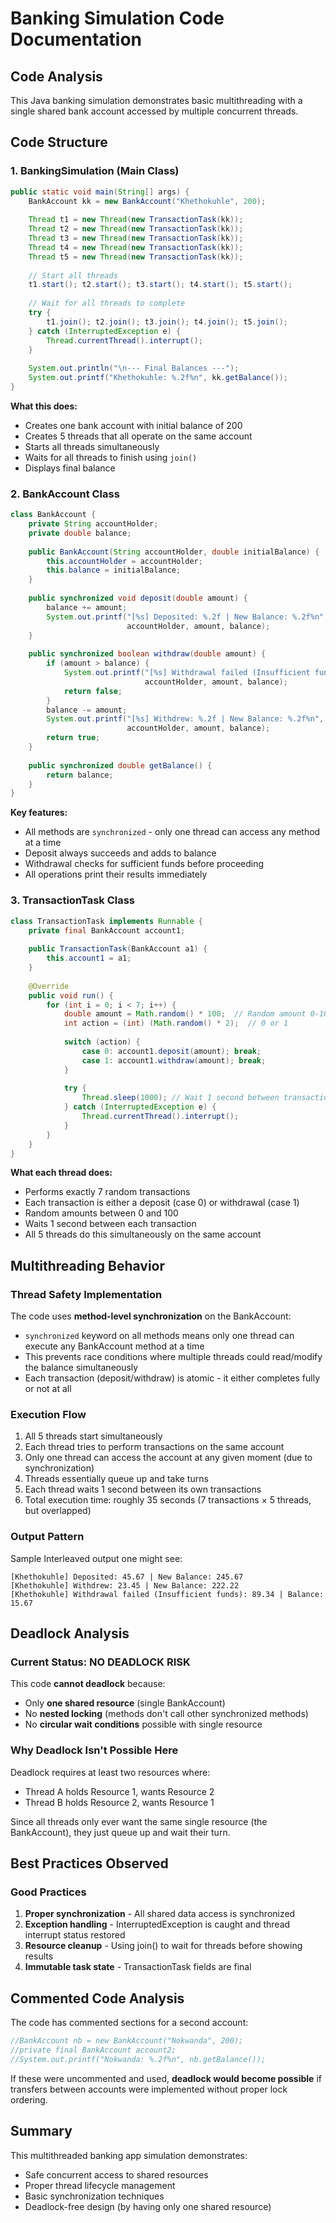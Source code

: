 # Banking Simulation Code Documentation

## Code Analysis

This Java banking simulation demonstrates basic multithreading with a single shared bank account accessed by multiple concurrent threads.

## Code Structure

### 1. BankingSimulation (Main Class)
```java
public static void main(String[] args) {
    BankAccount kk = new BankAccount("Khethokuhle", 200);
    
    Thread t1 = new Thread(new TransactionTask(kk));
    Thread t2 = new Thread(new TransactionTask(kk));
    Thread t3 = new Thread(new TransactionTask(kk));
    Thread t4 = new Thread(new TransactionTask(kk));
    Thread t5 = new Thread(new TransactionTask(kk));
    
    // Start all threads
    t1.start(); t2.start(); t3.start(); t4.start(); t5.start();
    
    // Wait for all threads to complete
    try {
        t1.join(); t2.join(); t3.join(); t4.join(); t5.join();
    } catch (InterruptedException e) {
        Thread.currentThread().interrupt();
    }
    
    System.out.println("\n--- Final Balances ---");
    System.out.printf("Khethokuhle: %.2f%n", kk.getBalance());
}
```

**What this does:**
- Creates one bank account with initial balance of 200
- Creates 5 threads that all operate on the same account
- Starts all threads simultaneously
- Waits for all threads to finish using `join()`
- Displays final balance

### 2. BankAccount Class
```java
class BankAccount {
    private String accountHolder;
    private double balance;
    
    public BankAccount(String accountHolder, double initialBalance) {
        this.accountHolder = accountHolder;
        this.balance = initialBalance;
    }
    
    public synchronized void deposit(double amount) {
        balance += amount;
        System.out.printf("[%s] Deposited: %.2f | New Balance: %.2f%n", 
                          accountHolder, amount, balance);
    }
    
    public synchronized boolean withdraw(double amount) {
        if (amount > balance) {
            System.out.printf("[%s] Withdrawal failed (Insufficient funds): %.2f | Balance: %.2f%n", 
                              accountHolder, amount, balance);
            return false;
        }
        balance -= amount;
        System.out.printf("[%s] Withdrew: %.2f | New Balance: %.2f%n", 
                          accountHolder, amount, balance);
        return true;
    }
    
    public synchronized double getBalance() {
        return balance;
    }
}
```

**Key features:**
- All methods are `synchronized` - only one thread can access any method at a time
- Deposit always succeeds and adds to balance
- Withdrawal checks for sufficient funds before proceeding
- All operations print their results immediately

### 3. TransactionTask Class
```java
class TransactionTask implements Runnable {
    private final BankAccount account1;
    
    public TransactionTask(BankAccount a1) {
        this.account1 = a1;
    }
    
    @Override
    public void run() {
        for (int i = 0; i < 7; i++) {
            double amount = Math.random() * 100;  // Random amount 0-100
            int action = (int) (Math.random() * 2);  // 0 or 1
            
            switch (action) {
                case 0: account1.deposit(amount); break;
                case 1: account1.withdraw(amount); break;
            }
            
            try {
                Thread.sleep(1000); // Wait 1 second between transactions
            } catch (InterruptedException e) {
                Thread.currentThread().interrupt();
            }
        }
    }
}
```

**What each thread does:**
- Performs exactly 7 random transactions
- Each transaction is either a deposit (case 0) or withdrawal (case 1)
- Random amounts between 0 and 100
- Waits 1 second between each transaction
- All 5 threads do this simultaneously on the same account

## Multithreading Behavior

### Thread Safety Implementation
The code uses **method-level synchronization** on the BankAccount:
- `synchronized` keyword on all methods means only one thread can execute any BankAccount method at a time
- This prevents race conditions where multiple threads could read/modify the balance simultaneously
- Each transaction (deposit/withdraw) is atomic - it either completes fully or not at all

### Execution Flow
1. All 5 threads start simultaneously
2. Each thread tries to perform transactions on the same account
3. Only one thread can access the account at any given moment (due to synchronization)
4. Threads essentially queue up and take turns
5. Each thread waits 1 second between its own transactions
6. Total execution time: roughly 35 seconds (7 transactions × 5 threads, but overlapped)

### Output Pattern
Sample Interleaved output one might see:
```
[Khethokuhle] Deposited: 45.67 | New Balance: 245.67
[Khethokuhle] Withdrew: 23.45 | New Balance: 222.22
[Khethokuhle] Withdrawal failed (Insufficient funds): 89.34 | Balance: 15.67
```

## Deadlock Analysis

### Current Status: NO DEADLOCK RISK
This code **cannot deadlock** because:
- Only **one shared resource** (single BankAccount)
- No **nested locking** (methods don't call other synchronized methods)
- No **circular wait conditions** possible with single resource

### Why Deadlock Isn't Possible Here
Deadlock requires at least two resources where:
- Thread A holds Resource 1, wants Resource 2
- Thread B holds Resource 2, wants Resource 1

Since all threads only ever want the same single resource (the BankAccount), they just queue up and wait their turn.

## Best Practices Observed

### Good Practices
1. **Proper synchronization** - All shared data access is synchronized
2. **Exception handling** - InterruptedException is caught and thread interrupt status restored
3. **Resource cleanup** - Using join() to wait for threads before showing results
4. **Immutable task state** - TransactionTask fields are final


## Commented Code Analysis

The code has commented sections for a second account:
```java
//BankAccount nb = new BankAccount("Nokwanda", 200);
//private final BankAccount account2;
//System.out.printf("Nokwanda: %.2f%n", nb.getBalance());
```

If these were uncommented and used, **deadlock would become possible** if transfers between accounts were implemented without proper lock ordering.

## Summary

This multithreaded banking app simulation demonstrates:
- Safe concurrent access to shared resources
- Proper thread lifecycle management  
- Basic synchronization techniques
- Deadlock-free design (by having only one shared resource)



